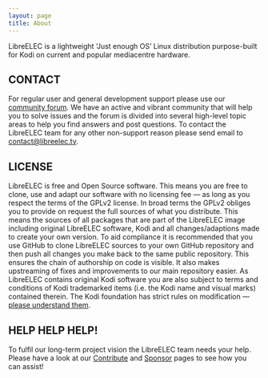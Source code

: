 ```yaml
---
layout: page
title: About
---
```


LibreELEC is a lightweight ‘Just enough OS’ Linux distribution purpose-built for Kodi on current and popular mediacentre hardware.

## CONTACT

For regular user and general development support please use our [community forum](https://forum.libreelec.tv/). We have an active and vibrant community that will help you to solve issues and the forum is divided into several high-level topic areas to help you find answers and post questions. To contact the LibreELEC team for any other non-support reason please send email to contact@libreelec.tv.

## LICENSE

LibreELEC is free and Open Source software. This means you are free to clone, use and adapt our software with no licensing fee — as long as you respect the terms of the GPLv2 license. In broad terms the GPLv2 obliges you to provide on request the full sources of what you distribute. This means the sources of all packages that are part of the LibreELEC image including original LibreELEC software, Kodi and all changes/adaptions made to create your own version. To aid compliance it is recommended that you use GitHub to clone LibreELEC sources to your own GitHub repository and then push all changes you make back to the same public repository. This ensures the chain of authorship on code is visible. It also makes upstreaming of fixes and improvements to our main repository easier. As LibreELEC contains original Kodi software you are also subject to terms and conditions of Kodi trademarked items (i.e. the Kodi name and visual marks) contained therein. The Kodi foundation has strict rules on modification — [please understand them](http://kodi.wiki/view/Official:Trademark_Policy).

## HELP HELP HELP!

To fulfil our long-term project vision the LibreELEC team needs your help. Please have a look at our [Contribute](https://libreelec.tv/contribute/) and [Sponsor](https://libreelec.tv/sponsor/) pages to see how you can assist!
